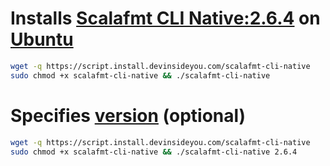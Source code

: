 # Installs [Scalafmt CLI Native:2.6.4](https://scalameta.org/scalafmt/) on [Ubuntu](https://www.ubuntu.com/)

```bash
wget -q https://script.install.devinsideyou.com/scalafmt-cli-native
sudo chmod +x scalafmt-cli-native && ./scalafmt-cli-native
```

# Specifies [version](https://github.com/scalameta/scalafmt/releases) (optional)

```bash
wget -q https://script.install.devinsideyou.com/scalafmt-cli-native
sudo chmod +x scalafmt-cli-native && ./scalafmt-cli-native 2.6.4
```
